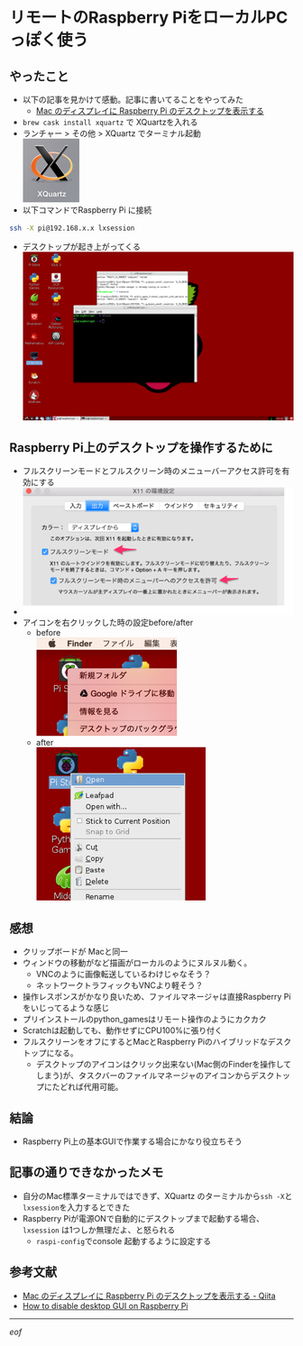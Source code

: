 # リモートのRaspberry PiをローカルPCっぽく使う

## やったこと
- 以下の記事を見かけて感動。記事に書いてることをやってみた
  - [Mac のディスプレイに Raspberry Pi のデスクトップを表示する](http://qiita.com/UedaTakeyuki/items/7cc0fc6011cb0448c070)
- ```brew cask install xquartz``` で XQuartzを入れる
- ランチャー > その他 > XQuartz でターミナル起動  
  ![XQuartz icon](xquartz_app.png)
- 以下コマンドでRaspberry Pi に接続
```sh
ssh -X pi@192.168.x.x lxsession
```
- デスクトップが起き上がってくる  
![raspberrypi_on_xquartz.png](raspberrypi_on_xquartz.png)


## Raspberry Pi上のデスクトップを操作するために
- フルスクリーンモードとフルスクリーン時のメニューバーアクセス許可を有効にする  
- ![xquartz_output_setting.png](xquartz_output_setting.png)
- アイコンを右クリックした時の設定before/after
  - before  
    ![not_fullscreen_mode.png](not_fullscreen_mode.png)
  - after  
    ![fullscreen_mode_is_on.png](fullscreen_mode_is_on.png)

## 感想
- クリップボードが Macと同一
- ウィンドウの移動がなど描画がローカルのようにヌルヌル動く。
  - VNCのように画像転送しているわけじゃなそう？
  - ネットワークトラフィックもVNCより軽そう？
- 操作レスポンスがかなり良いため、ファイルマネージャは直接Raspberry Piをいじってるような感じ
- プリインストールのpython_gamesはリモート操作のようにカクカク
- Scratchは起動しても、動作せずにCPU100%に張り付く
- フルスクリーンをオフにするとMacとRaspberry Piのハイブリッドなデスクトップになる。
  - デスクトップのアイコンはクリック出来ない(Mac側のFinderを操作してしまう)が、タスクバーのファイルマネージャのアイコンからデスクトップにたどれば代用可能。

## 結論
- Raspberry Pi上の基本GUIで作業する場合にかなり役立ちそう


## 記事の通りできなかったメモ
- 自分のMac標準ターミナルではできず、XQuartz のターミナルから```ssh -X```と```lxsession```を入力するとできた
- Raspberry Piが電源ONで自動的にデスクトップまで起動する場合、```lxsession``` は1つしか無理だよ、と怒られる
  - ```raspi-config```でconsole 起動するように設定する


## 参考文献
- [Mac のディスプレイに Raspberry Pi のデスクトップを表示する - Qiita](http://qiita.com/UedaTakeyuki/items/7cc0fc6011cb0448c070)
- [How to disable desktop GUI on Raspberry Pi](http://ask.xmodulo.com/disable-desktop-gui-raspberry-pi.html)

----

_eof_
